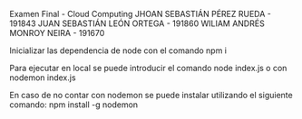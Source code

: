 Examen Final - Cloud Computing
JHOAN SEBASTIÁN PÉREZ RUEDA - 191843
JUAN SEBASTIÁN LEÓN ORTEGA - 191860
WILIAM ANDRÉS MONROY NEIRA - 191670

Inicializar las dependencia de node con el comando npm i

Para ejecutar en local se puede introducir el comando node index.js o con nodemon index.js

En caso de no contar con nodemon se puede instalar utilizando el siguiente comando:
npm install -g nodemon